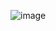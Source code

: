 ![image](https://user-images.githubusercontent.com/24529258/37228058-349946a4-2394-11e8-984f-a35d8eda38e6.png)

